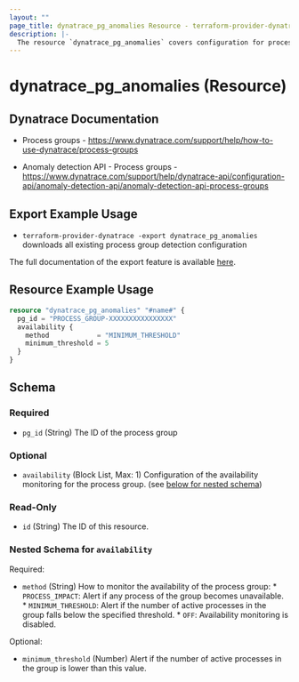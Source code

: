 ```yaml
---
layout: ""
page_title: dynatrace_pg_anomalies Resource - terraform-provider-dynatrace"
description: |-
  The resource `dynatrace_pg_anomalies` covers configuration for process group anomaly detection
---
```


# dynatrace_pg_anomalies (Resource)

## Dynatrace Documentation

- Process groups - https://www.dynatrace.com/support/help/how-to-use-dynatrace/process-groups 

- Anomaly detection API - Process groups - https://www.dynatrace.com/support/help/dynatrace-api/configuration-api/anomaly-detection-api/anomaly-detection-api-process-groups

## Export Example Usage

- `terraform-provider-dynatrace -export dynatrace_pg_anomalies` downloads all existing process group detection configuration

The full documentation of the export feature is available [here](https://registry.terraform.io/providers/dynatrace-oss/dynatrace/latest/docs/guides/export-v2).

## Resource Example Usage

```terraform
resource "dynatrace_pg_anomalies" "#name#" {
  pg_id = "PROCESS_GROUP-XXXXXXXXXXXXXXXX"
  availability {
    method            = "MINIMUM_THRESHOLD"
    minimum_threshold = 5
  }
}
```

<!-- schema generated by tfplugindocs -->
## Schema

### Required

- `pg_id` (String) The ID of the process group

### Optional

- `availability` (Block List, Max: 1) Configuration of the availability monitoring for the process group. (see [below for nested schema](#nestedblock--availability))

### Read-Only

- `id` (String) The ID of this resource.

<a id="nestedblock--availability"></a>
### Nested Schema for `availability`

Required:

- `method` (String) How to monitor the availability of the process group:  * `PROCESS_IMPACT`: Alert if any process of the group becomes unavailable.  * `MINIMUM_THRESHOLD`: Alert if the number of active processes in the group falls below the specified threshold.  * `OFF`: Availability monitoring is disabled.

Optional:

- `minimum_threshold` (Number) Alert if the number of active processes in the group is lower than this value.
 